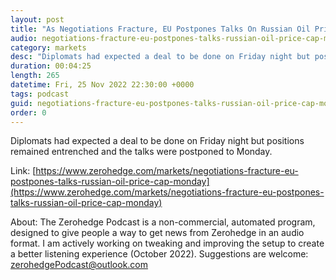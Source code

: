 ```yaml
---
layout: post
title: "As Negotiations Fracture, EU Postpones Talks On Russian Oil Price Cap To Monday"
audio: negotiations-fracture-eu-postpones-talks-russian-oil-price-cap-monday-0
category: markets
desc: "Diplomats had expected a deal to be done on Friday night but positions remained entrenched and the talks were postponed to Monday."
duration: 00:04:25
length: 265
datetime: Fri, 25 Nov 2022 22:30:00 +0000
tags: podcast
guid: negotiations-fracture-eu-postpones-talks-russian-oil-price-cap-monday-0
order: 0
---
```

Diplomats had expected a deal to be done on Friday night but positions remained entrenched and the talks were postponed to Monday.

Link: [https://www.zerohedge.com/markets/negotiations-fracture-eu-postpones-talks-russian-oil-price-cap-monday](https://www.zerohedge.com/markets/negotiations-fracture-eu-postpones-talks-russian-oil-price-cap-monday)

About: The Zerohedge Podcast is a non-commercial, automated program, designed to give people a way to get news from Zerohedge in an audio format.  I am actively working on tweaking and improving the setup to create a better listening experience (October 2022).  Suggestions are welcome: [zerohedgePodcast@outlook.com](mailto:zerohedgePodcast@outlook.com)